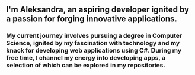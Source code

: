 ## I'm Aleksandra, an aspiring developer ignited by a passion for forging innovative applications. 
### My current journey involves pursuing a degree in Computer Science, ignited by my fascination with technology and my knack for developing web applications using C#. During my free time, I channel my energy into developing apps, a selection of which can be explored in my repositories.
